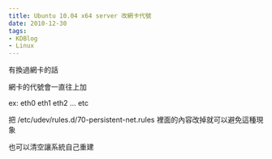 ```yaml
---
title: Ubuntu 10.04 x64 server 改網卡代號
date: 2010-12-30
tags:
- KDBlog
- Linux
---
```

有換過網卡的話

網卡的代號會一直往上加

ex: eth0 eth1 eth2 ... etc

把 /etc/udev/rules.d/70-persistent-net.rules 裡面的內容改掉就可以避免這種現象

也可以清空讓系統自己重建

